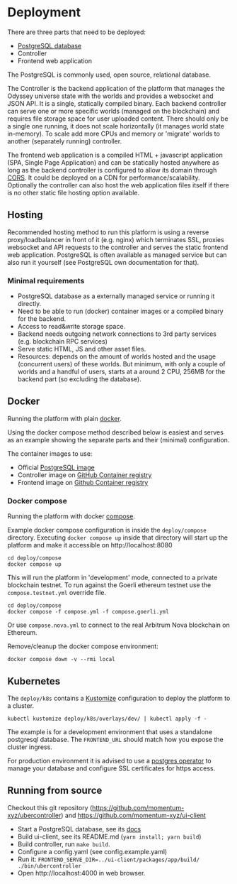 # Deployment

There are three parts that need to be deployed:

- [PostgreSQL database](https://www.postgresql.org/)
- Controller
- Frontend web application

The PostgreSQL is commonly used, open source, relational database.

The Controller is the backend application of the platform that manages the Odyssey universe state with the worlds and provides a websocket and JSON API.
It is a single, statically compiled binary. Each backend controller can serve one or more specific worlds (managed on the blockchain) and requires file storage space for user uploaded content.
There should only be a single one running, it does not scale horizontally (it manages world state in-memory). To scale add more CPUs and memory or 'migrate' worlds to another (separately running) controller.

The frontend web application is a compiled HTML + javascript application (SPA, Single Page Application) and can be statically hosted anywhere as long as the backend controller is configured to allow its domain through [CORS](https://enable-cors.org/).
It could be deployed on a CDN for performance/scalability. Optionally the controller can also host the web application files itself if there is no other static file hosting option available.


## Hosting

Recommended hosting method to run this platform is using a reverse proxy/loadbalancer in front of it (e.g. nginx) which terminates SSL, proxies websocket and API requests to the controller and serves the static frontend web application. PostgreSQL is often available as managed service but can also run it yourself (see PostgreSQL own documentation for that).

### Minimal requirements

- PostgreSQL database as a externally managed service or running it directly.
- Need to be able to run (docker) container images or a compiled binary for the backend.
- Access to read&write storage space.
- Backend needs outgoing network connections to 3rd party services (e.g. blockchain RPC services)
- Serve static HTML, JS and other asset files.
- Resources: depends on the amount of worlds hosted and the usage (concurrent users) of these worlds. But minimum, with only a couple of worlds and a handful of users, starts at a around 2 CPU, 256MB for the backend part (so excluding the database).


## Docker

Running the platform with plain [docker](https://www.docker.com/).

Using the docker compose method described below is easiest and serves as an example showing the separate parts and their (minimal) configuration.

The container images to use:

- Official [PostgreSQL image](https://hub.docker.com/_/postgres)
- Controller image on [GitHub Container registry](https://github.com/momentum-xyz/ubercontroller/pkgs/container/ubercontroller)
- Frontend image on [Github Container registry](https://github.com/momentum-xyz/ui-client/pkgs/container/ui-client)


### Docker compose

Running the platform with docker [compose](https://docs.docker.com/compose/).

Example docker compose configuration is inside the `deploy/compose` directory.
Executing `docker compose up` inside that directory will start up the platform and make it accessible on http://localhost:8080

```console
cd deploy/compose
docker compose up
```

This will run the platform in 'development' mode, connected to a private blockchain testnet.
To run against the Goerli ethereum testnet use the `compose.testnet.yml` override file.

```console
cd deploy/compose
docker compose -f compose.yml -f compose.goerli.yml
```

Or use `compose.nova.yml` to connect to the real Arbitrum Nova blockchain on Ethereum.


Remove/cleanup the docker compose environment:

```
docker compose down -v --rmi local
```


## Kubernetes

The `deploy/k8s` contains a [Kustomize](https://kubectl.docs.kubernetes.io/) configuration to deploy the platform to a cluster.

```console
kubectl kustomize deploy/k8s/overlays/dev/ | kubectl apply -f -
```

The example is for a development environment that uses a standalone postgresql database.
The `FRONTEND_URL` should match how you expose the cluster ingress.

For production environment it is advised to use a [postgres operator](https://operatorhub.io/?keyword=postgres) to manage your database and configure SSL certificates for https access.


## Running from source

Checkout this git repository (https://github.com/momentum-xyz/ubercontroller) and https://github.com/momentum-xyz/ui-client

- Start a PostgreSQL database, see its [docs](https://www.postgresql.org/docs/current/admin.html)
- Build ui-client, see its README.md (`yarn install; yarn build`)
- Build controller, run `make build`.
- Configure a config.yaml (see config.example.yaml)
- Run it: `FRONTEND_SERVE_DIR=../ui-client/packages/app/build/ ./bin/ubercontroller`
- Open http://localhost:4000 in web browser.
